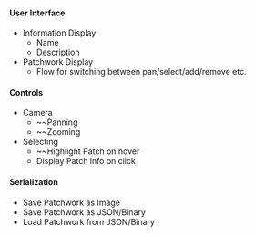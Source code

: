 #### User Interface
- Information Display
	- Name
	- Description
- Patchwork Display
	- Flow for switching between pan/select/add/remove etc.
#### Controls
- Camera
	- ~~Panning
	- ~~Zooming
- Selecting
	- ~~Highlight Patch on hover
	- Display Patch info on click
#### Serialization
- Save Patchwork as Image
- Save Patchwork as JSON/Binary
- Load Patchwork from JSON/Binary

